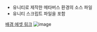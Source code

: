 - 유니티로 제작한 메타버스 환경의 소스 파일
- 유니티 스크립트 파일을 포함

[배경 에셋 링크](https://assetstore.unity.com/packages/3d/environments/urban/real-new-york-city-vol-1-208247)
![image](https://user-images.githubusercontent.com/101240036/237032696-6f25a8a3-fa32-4e4e-ae94-459fe804ce8e.png)
